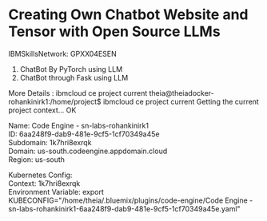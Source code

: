 # Creating Own Chatbot Website and Tensor with Open Source LLMs   
IBMSkillsNetwork: GPXX04ESEN
1. ChatBot By PyTorch using LLM
2. ChatBot through Fask using LLM

More Details : 
ibmcloud ce project current
theia@theiadocker-rohankinirk1:/home/project$ ibmcloud ce project current
Getting the current project context...
OK

Name:       Code Engine - sn-labs-rohankinirk1  
ID:         6aa248f9-dab9-481e-9cf5-1cf70349a45e  
Subdomain:  1k7hri8exrqk  
Domain:     us-south.codeengine.appdomain.cloud  
Region:     us-south  

Kubernetes Config:    
Context:               1k7hri8exrqk  
Environment Variable:  export KUBECONFIG="/home/theia/.bluemix/plugins/code-engine/Code Engine - sn-labs-rohankinirk1-6aa248f9-dab9-481e-9cf5-1cf70349a45e.yaml"  
